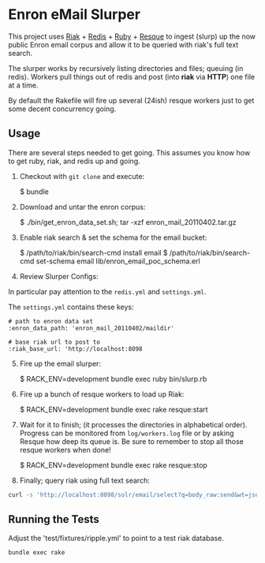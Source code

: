 # Enron eMail Slurper

This project uses [Riak](http://github.com/basho/riak) + [Redis](https://github.com/redis/redis-rb) + [Ruby](https://github.com/ruby/ruby) + [Resque](http://github.com/resque/resque) to ingest (slurp) up the now public Enron email corpus and allow it to be queried with riak's full text search.

The slurper works by recursively listing directories and files; queuing (in redis).  Workers pull things out of redis and post (into **riak** via **HTTP**) one file at a time.

By default the Rakefile will fire up several (24ish) resque workers just to get some decent concurrency going.

## Usage

There are several steps needed to get going.  This assumes you know how to get ruby, riak, and redis up and going.

1)  Checkout with `git clone` and execute:

    $ bundle
    
2)  Download and untar the enron corpus:

    $ ./bin/get_enron_data_set.sh; tar -xzf enron_mail_20110402.tar.gz
    
3)  Enable riak search & set the schema for the email bucket:

    $ /path/to/riak/bin/search-cmd install email
    $ /path/to/riak/bin/search-cmd set-schema email lib/enron_email_poc_schema.erl

4)  Review Slurper Configs:

In particular pay attention to the ```redis.yml``` and ```settings.yml```.

The ```settings.yml``` contains these keys:

	# path to enron data set
    :enron_data_path: 'enron_mail_20110402/maildir'
    
    # base riak url to post to
    :riak_base_url: 'http://localhost:8098
    
5)  Fire up the email slurper:

    $ RACK_ENV=development bundle exec ruby bin/slurp.rb

6)  Fire up a bunch of resque workers to load up Riak:

    $ RACK_ENV=development bundle exec rake resque:start

7)  Wait for it to finish; (it processes the directories in alphabetical order).  Progress can be monitored from ```log/workers.log``` file or by asking Resque how deep its queue is.  Be sure to remember to stop all those resque workers when done!

    $ RACK_ENV=development bundle exec rake resque:stop
    
8)  Finally; query riak using full text search:

```bash
curl -s 'http://localhost:8098/solr/email/select?q=body_raw:send&wt=json&filter=customer_id:lay-k'
```

## Running the Tests

Adjust the 'test/fixtures/ripple.yml' to point to a test riak database.

    bundle exec rake
